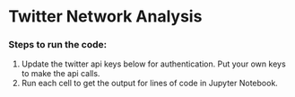 # Twitter Network Analysis 



### Steps to run the code:
1. Update the twitter api keys below for authentication. Put your own keys to make the api calls.
2. Run each cell to get the output for lines of code in Jupyter Notebook.
